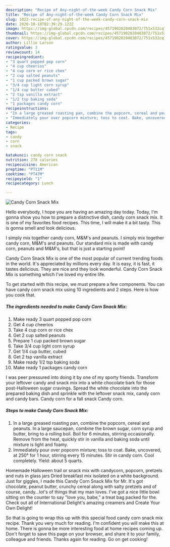 ```yaml
---
description: "Recipe of Any-night-of-the-week Candy Corn Snack Mix"
title: "Recipe of Any-night-of-the-week Candy Corn Snack Mix"
slug: 1022-recipe-of-any-night-of-the-week-candy-corn-snack-mix
date: 2020-10-10T02:39:29.122Z
image: https://img-global.cpcdn.com/recipes/4571902820483072/751x532cq70/candy-corn-snack-mix-recipe-main-photo.jpg
thumbnail: https://img-global.cpcdn.com/recipes/4571902820483072/751x532cq70/candy-corn-snack-mix-recipe-main-photo.jpg
cover: https://img-global.cpcdn.com/recipes/4571902820483072/751x532cq70/candy-corn-snack-mix-recipe-main-photo.jpg
author: Lillie Larson
ratingvalue: 3
reviewcount: 14
recipeingredient:
- "3 quart popped pop corn"
- "4 cup cheerios"
- "4 cup corn or rice chex"
- "2 cup salted peanuts"
- "1 cup packed brown sugar"
- "3/4 cup light corn syrup"
- "1/4 cup butter cubed"
- "2 tsp vanilla extract"
- "1/2 tsp baking soda"
- "1 packages candy corn"
recipeinstructions:
- "In a large greased roasting pan, combine the popcorn, cereal and peanuts. In a large saucepan, combine the brown sugar, corn syrup and butter, bring to a rolling boil. Boil for 6 minutes, stirring occasionally. Remove from the heat, quickly stir in vanilla and baking soda until mixture is light and foamy."
- "Immediately pour over popcorn mixture; toss to coat. Bake, uncovered, at 250° for 1 hour, stirring every 15 minutes. Stir in candy corn. Cool completely. Yield: about 5 quarts."
categories:
- Recipe
tags:
- candy
- corn
- snack

katakunci: candy corn snack 
nutrition: 278 calories
recipecuisine: American
preptime: "PT11M"
cooktime: "PT47M"
recipeyield: "1"
recipecategory: Lunch

---
```



![Candy Corn Snack Mix](https://img-global.cpcdn.com/recipes/4571902820483072/751x532cq70/candy-corn-snack-mix-recipe-main-photo.jpg)

Hello everybody, I hope you are having an amazing day today. Today, I'm gonna show you how to prepare a distinctive dish, candy corn snack mix. It is one of my favorites food recipes. This time, I will make it a bit tasty. This is gonna smell and look delicious.

I simply mix together candy corn, M&amp;M&#39;s and peanuts. I simply mix together candy corn, M&amp;M&#39;s and peanuts. Our standard mix is made with candy corn, peanuts and M&amp;M&#39;s, but that is just a starting point!

Candy Corn Snack Mix is one of the most popular of current trending foods in the world. It's appreciated by millions every day. It is easy, it is fast, it tastes delicious. They are nice and they look wonderful. Candy Corn Snack Mix is something which I've loved my entire life.


To get started with this recipe, we must prepare a few components. You can have candy corn snack mix using 10 ingredients and 2 steps. Here is how you cook that.

<!--inarticleads1-->

##### The ingredients needed to make Candy Corn Snack Mix:

1. Make ready 3 quart popped pop corn
1. Get 4 cup cheerios
1. Take 4 cup corn or rice chex
1. Get 2 cup salted peanuts
1. Prepare 1 cup packed brown sugar
1. Take 3/4 cup light corn syrup
1. Get 1/4 cup butter, cubed
1. Get 2 tsp vanilla extract
1. Make ready 1/2 tsp baking soda
1. Make ready 1 packages candy corn


I was peer pressured into doing it by one of my sporty friends. Transform your leftover candy and snack mix into a white chocolate bark for those post-Halloween sugar cravings. Spread the white chocolate into the prepared baking dish and sprinkle with the leftover snack mix, candy corn and candy bars. Candy corn for a fall snack Candy corn. 

<!--inarticleads2-->

##### Steps to make Candy Corn Snack Mix:

1. In a large greased roasting pan, combine the popcorn, cereal and peanuts. In a large saucepan, combine the brown sugar, corn syrup and butter, bring to a rolling boil. Boil for 6 minutes, stirring occasionally. Remove from the heat, quickly stir in vanilla and baking soda until mixture is light and foamy.
1. Immediately pour over popcorn mixture; toss to coat. Bake, uncovered, at 250° for 1 hour, stirring every 15 minutes. Stir in candy corn. Cool completely. Yield: about 5 quarts.


Homemade Halloween trail or snack mix with candycorn, popcorn, pretzels and nuts in glass jars Dried breakfast mix isolated on a white background. Just for giggles, I made this Candy Corn Snack Mix for Mr. It&#39;s got chocolate, peanut butter, crunchy cereal along with salty pretzels and of course, candy…lot&#39;s of things that my man loves. I&#39;ve got a nice little bowl sitting on the counter to say &#34;love you, babe,&#34; a treat bag packed for the. Check out all of International Delight&#39;s amazing creamers and Create Your Own Delight! 

So that is going to wrap this up with this special food candy corn snack mix recipe. Thank you very much for reading. I'm confident you will make this at home. There is gonna be more interesting food at home recipes coming up. Don't forget to save this page on your browser, and share it to your family, colleague and friends. Thanks again for reading. Go on get cooking!
